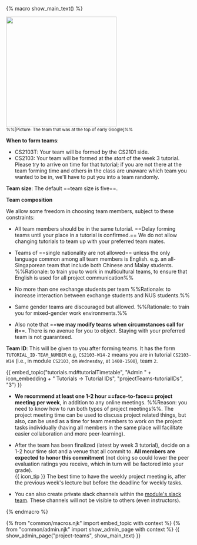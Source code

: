 {% macro show_main_text() %}
<div id="main">

<img src="{{baseUrl}}/admin/images/team.png" width="300px"><br>
<small>%%[Picture: The team that was at the top of early Google]%%</small>
<p/>

**When to form teams**:
* CS2103T: Your team will be formed by the CS2101 side.
* CS2103: Your team will be formed at the _start_ of the week 3 tutorial. Please try to arrive on time for that tutorial; if you are not there at the team forming time and others in the class are unaware which team you wanted to be in, we'll have to put you into a team randomly.

**Team size**: The default ==team size is five==.

**Team composition**

We allow some freedom in choosing team members, subject to these constraints:

* All team members should be in the same tutorial. ==Delay forming teams until your place in a tutorial is confirmed.== We do not allow changing tutorials to team up with your preferred team mates.  
* Teams of ==single nationality are not allowed==  unless the only language common among all team members is English. e.g. an all-Singaporean team that include both Chinese and Malay students. %%Rationale: to train you to work in multicultural teams, to ensure that English is used for all project communication%%
* No more than one exchange students per team %%Rationale: to increase interaction between exchange students and NUS students.%%
* Same gender teams are discouraged but allowed. %%Rationale: to train you for mixed-gender work environments.%%

* Also note that ==**we may modify teams when circumstances call for it**==. There is no avenue for you to object. Staying with your preferred team is not guaranteed.

</div>
<div id="teamIdFormat">

**Team ID**: This will be given to you after forming teams. It has the form `TUTORIAL_ID-TEAM_NUMBER` e.g, `CS2103-W14-2` means you are in tutorial `CS2103-W14` (i.e., in module `CS2103`, on `Wednesday`, at `1400-1500`), team `2`.

{{ embed_topic("tutorials.md#tutorialTimetable", "Admin " + icon_embedding + " Tutorials → Tutorial IDs", "projectTeams-tutorialIDs", "3") }}
</div>
<div id="teamCommunication">

* **We recommend at least one 1-2 hour ==face-to-face== project meeting per week**, in addition to any online meetings. %%Reason: you need to know how to run both types of project meetings%%. The project meeting time can be used to discuss project related things, but also, can be used as a time for team members to work on the project tasks individually (having all members in the same place will facilitate easier collaboration and more peer-learning).

* After the team has been finalized (latest by week 3 tutorial), decide on a 1-2 hour time slot and a venue that all commit to. **All members are expected to honor this commitment** (not doing so could lower the peer evaluation ratings you receive, which in turn will be factored into your grade).<br>
  {{ icon_tip }} The best time to have the weekly project meeting is, after the previous week's lecture but before the deadline for weekly tasks.

* You can also create private slack channels within the [module's slack team]({{slack_team}}). These channels will not be visible to others (even instructors).
</div>
{% endmacro %}

{% from "common/macros.njk" import embed_topic with context %}
{% from "common/admin.njk" import show_admin_page with context %}
{{ show_admin_page("project-teams", show_main_text) }}